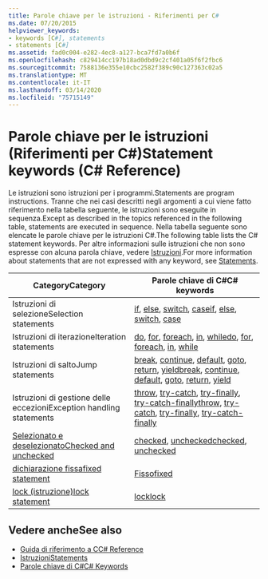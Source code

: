 ```yaml
---
title: Parole chiave per le istruzioni - Riferimenti per C#
ms.date: 07/20/2015
helpviewer_keywords:
- keywords [C#], statements
- statements [C#]
ms.assetid: fad0c004-e282-4ec8-a127-bca7fd7a0b6f
ms.openlocfilehash: c829414cc197b18ad0dbd9c2cf401a05f6f2fbc6
ms.sourcegitcommit: 7588136e355e10cbc2582f389c90c127363c02a5
ms.translationtype: MT
ms.contentlocale: it-IT
ms.lasthandoff: 03/14/2020
ms.locfileid: "75715149"
---
```

# <a name="statement-keywords-c-reference"></a><span data-ttu-id="0fa9f-102">Parole chiave per le istruzioni (Riferimenti per C#)</span><span class="sxs-lookup"><span data-stu-id="0fa9f-102">Statement keywords (C# Reference)</span></span>

<span data-ttu-id="0fa9f-103">Le istruzioni sono istruzioni per i programmi.</span><span class="sxs-lookup"><span data-stu-id="0fa9f-103">Statements are program instructions.</span></span> <span data-ttu-id="0fa9f-104">Tranne che nei casi descritti negli argomenti a cui viene fatto riferimento nella tabella seguente, le istruzioni sono eseguite in sequenza.</span><span class="sxs-lookup"><span data-stu-id="0fa9f-104">Except as described in the topics referenced in the following table, statements are executed in sequence.</span></span> <span data-ttu-id="0fa9f-105">Nella tabella seguente sono elencate le parole chiave per le istruzioni C#.</span><span class="sxs-lookup"><span data-stu-id="0fa9f-105">The following table lists the C# statement keywords.</span></span> <span data-ttu-id="0fa9f-106">Per altre informazioni sulle istruzioni che non sono espresse con alcuna parola chiave, vedere [Istruzioni](../../programming-guide/statements-expressions-operators/statements.md).</span><span class="sxs-lookup"><span data-stu-id="0fa9f-106">For more information about statements that are not expressed with any keyword, see [Statements](../../programming-guide/statements-expressions-operators/statements.md).</span></span>

|<span data-ttu-id="0fa9f-107">Category</span><span class="sxs-lookup"><span data-stu-id="0fa9f-107">Category</span></span>|<span data-ttu-id="0fa9f-108">Parole chiave di C#</span><span class="sxs-lookup"><span data-stu-id="0fa9f-108">C# keywords</span></span>|
|--------------|------------------|
|<span data-ttu-id="0fa9f-109">Istruzioni di selezione</span><span class="sxs-lookup"><span data-stu-id="0fa9f-109">Selection statements</span></span>|<span data-ttu-id="0fa9f-110">[if](if-else.md), [else](if-else.md), [switch](switch.md), [case](switch.md)</span><span class="sxs-lookup"><span data-stu-id="0fa9f-110">[if](if-else.md), [else](if-else.md), [switch](switch.md), [case](switch.md)</span></span>|
|<span data-ttu-id="0fa9f-111">Istruzioni di iterazione</span><span class="sxs-lookup"><span data-stu-id="0fa9f-111">Iteration statements</span></span>|<span data-ttu-id="0fa9f-112">[do](do.md), [for](for.md), [foreach](foreach-in.md), [in](foreach-in.md), [while](while.md)</span><span class="sxs-lookup"><span data-stu-id="0fa9f-112">[do](do.md), [for](for.md), [foreach](foreach-in.md), [in](foreach-in.md), [while](while.md)</span></span>|
|<span data-ttu-id="0fa9f-113">Istruzioni di salto</span><span class="sxs-lookup"><span data-stu-id="0fa9f-113">Jump statements</span></span>|<span data-ttu-id="0fa9f-114">[break](break.md), [continue](continue.md), [default](switch.md), [goto](goto.md), [return](return.md), [yield](yield.md)</span><span class="sxs-lookup"><span data-stu-id="0fa9f-114">[break](break.md), [continue](continue.md), [default](switch.md), [goto](goto.md), [return](return.md), [yield](yield.md)</span></span>|
|<span data-ttu-id="0fa9f-115">Istruzioni di gestione delle eccezioni</span><span class="sxs-lookup"><span data-stu-id="0fa9f-115">Exception handling statements</span></span>|<span data-ttu-id="0fa9f-116">[throw](throw.md), [try-catch](try-catch.md), [try-finally](try-finally.md), [try-catch-finally](try-catch-finally.md)</span><span class="sxs-lookup"><span data-stu-id="0fa9f-116">[throw](throw.md), [try-catch](try-catch.md), [try-finally](try-finally.md), [try-catch-finally](try-catch-finally.md)</span></span>|
|[<span data-ttu-id="0fa9f-117">Selezionato e deselezionato</span><span class="sxs-lookup"><span data-stu-id="0fa9f-117">Checked and unchecked</span></span>](checked-and-unchecked.md)|<span data-ttu-id="0fa9f-118">[checked](checked.md), [unchecked](unchecked.md)</span><span class="sxs-lookup"><span data-stu-id="0fa9f-118">[checked](checked.md), [unchecked](unchecked.md)</span></span>|
[<span data-ttu-id="0fa9f-119">dichiarazione fissa</span><span class="sxs-lookup"><span data-stu-id="0fa9f-119">fixed statement</span></span>](fixed-statement.md)|[<span data-ttu-id="0fa9f-120">Fisso</span><span class="sxs-lookup"><span data-stu-id="0fa9f-120">fixed</span></span>](fixed-statement.md)|
|[<span data-ttu-id="0fa9f-121">lock (istruzione)</span><span class="sxs-lookup"><span data-stu-id="0fa9f-121">lock statement</span></span>](lock-statement.md)|[<span data-ttu-id="0fa9f-122">lock</span><span class="sxs-lookup"><span data-stu-id="0fa9f-122">lock</span></span>](lock-statement.md)|

## <a name="see-also"></a><span data-ttu-id="0fa9f-123">Vedere anche</span><span class="sxs-lookup"><span data-stu-id="0fa9f-123">See also</span></span>

- [<span data-ttu-id="0fa9f-124">Guida di riferimento a C</span><span class="sxs-lookup"><span data-stu-id="0fa9f-124">C# Reference</span></span>](../index.md)
- [<span data-ttu-id="0fa9f-125">Istruzioni</span><span class="sxs-lookup"><span data-stu-id="0fa9f-125">Statements</span></span>](../../programming-guide/statements-expressions-operators/statements.md)
- [<span data-ttu-id="0fa9f-126">Parole chiave di C#</span><span class="sxs-lookup"><span data-stu-id="0fa9f-126">C# Keywords</span></span>](index.md)
